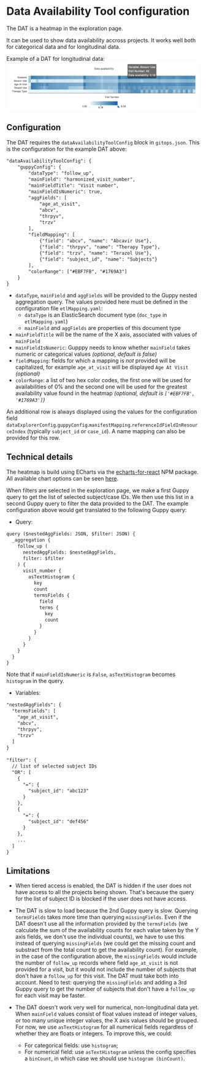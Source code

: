 # Data Availability Tool configuration

The DAT is a heatmap in the exploration page.

It can be used to show data availability accross projects. It works well both for categorical data and for longitudinal data.

Example of a DAT for longitudinal data:
![DAT example](data_availability_tool_example.png)

## Configuration

The DAT requires the `dataAvailabilityToolConfig` block in `gitops.json`. This is the configuration for the example DAT above:

```
"dataAvailabilityToolConfig": {
    "guppyConfig": {
        "dataType": "follow_up",
        "mainField": "harmonized_visit_number",
        "mainFieldTitle": "Visit number",
        "mainFieldIsNumeric": true,
        "aggFields": [
            "age_at_visit",
            "abcv",
            "thrpyv",
            "trzv"
        ],
        "fieldMapping": [
            {"field": "abcv", "name": "Abcavir Use"},
            {"field": "thrpyv", "name": "Therapy Type"},
            {"field": "trzv", "name": "Terazol Use"},
            {"field": "subject_id", "name": "Subjects"}
        ],
        "colorRange": ["#EBF7FB", "#1769A3"]
    }
}
```

* `dataType`, `mainField` and `aggFields` will be provided to the Guppy nested aggregation query. The values provided here must be defined in the configuration file `etlMapping.yaml`:
  * `dataType` is an ElasticSearch document type (`doc_type` in `etlMapping.yaml`)
  * `mainField` and `aggFields` are properties of this document type
* `mainFieldTitle` will be the name of the X axis, associated with values of `mainField`
* `mainFieldIsNumeric`: Gupppy needs to know whether `mainField` takes numeric or categorical values _(optional, default is false)_
* `fieldMapping`: fields for which a mapping is _not_ provided will be capitalized, for example `age_at_visit` will be displayed `Age At Visit` _(optional)_
* `colorRange`: a list of two hex color codes, the first one will be used for availabilities of 0% and the second one will be used for the greatest availability value found in the heatmap _(optional, default is `['#EBF7FB', '#1769A3']`)_

An additional row is always displayed using the values for the configuration field `dataExplorerConfig`.`guppyConfig`.`manifestMapping`.`referenceIdFieldInResourceIndex` (typically `subject_id` or `case_id`). A name mapping can also be provided for this row.

## Technical details

The heatmap is build using ECharts via the [echarts-for-react](https://www.npmjs.com/package/echarts-for-react) NPM package. All available chart options can be seen [here](https://echarts.apache.org/en/option.html).

When filters are selected in the exploration page, we make a first Guppy query to get the list of selected subject/case IDs. We then use this list in a second Guppy query to filter the data provided to the DAT. The example configuration above would get translated to the following Guppy query:

* Query:
```
query ($nestedAggFields: JSON, $filter: JSON) {
  _aggregation {
    follow_up (
      nestedAggFields: $nestedAggFields,
      filter: $filter
    ) {
      visit_number {
        asTextHistogram {
          key
          count
          termsFields {
            field
            terms {
              key
              count
            }
          }
        }
      }
    }
  }
}
```
Note that if `mainFieldIsNumeric` is `False`, `asTextHistogram` becomes `histogram` in the query.

* Variables:
```
"nestedAggFields": {
  "termsFields": [
    "age_at_visit",
    "abcv",
    "thrpyv",
    "trzv"
  ]
}

"filter": {
  // list of selected subject IDs
  "OR": [
    {
      "=": {
        "subject_id": "abc123"
      }
    },
    {
      "=": {
        "subject_id": "def456"
      }
    },
    ...
  ]
}
```

## Limitations

* When tiered access is enabled, the DAT is hidden if the user does not have access to all the projects being shown. That's because the query for the list of subject ID is blocked if the user does not have access.

* The DAT is slow to load because the 2nd Guppy query is slow. Querying `termsFields` takes more time than querying `missingFields`. Even if the DAT doesn't use all the information provided by the `termsFields` (we calculate the sum of the availability counts for each value taken by the Y axis fields, we don't use the individual counts), we have to use this instead of querying `missingFields` (we could get the missing count and substract from the total count to get the availability count). For example, in the case of the configuration above, the `missingFields` would include the number of `follow_up` records where field `age_at_visit` is not provided for a visit, but it would not include the number of subjects that don't have a `follow_up` for this visit. The DAT must take both into account. Need to test: querying the `missingFields` and adding a 3rd Guppy query to get the number of subjects that don't have a `follow_up` for each visit may be faster.

* The DAT doesn't work very well for numerical, non-longitudinal data yet. When `mainField` values consist of float values instead of integer values, or too many unique integer values, the X axis values should be grouped. For now, we use `asTextHistogram` for all numeriical fields regardless of whether they are floats or integers. To improve this, we could:
  * For categorical fields: use `histogram`;
  * For numerical field: use `asTextHistogram` unless the config specifies a `binCount`, in which case we should use `histogram (binCount)`.
